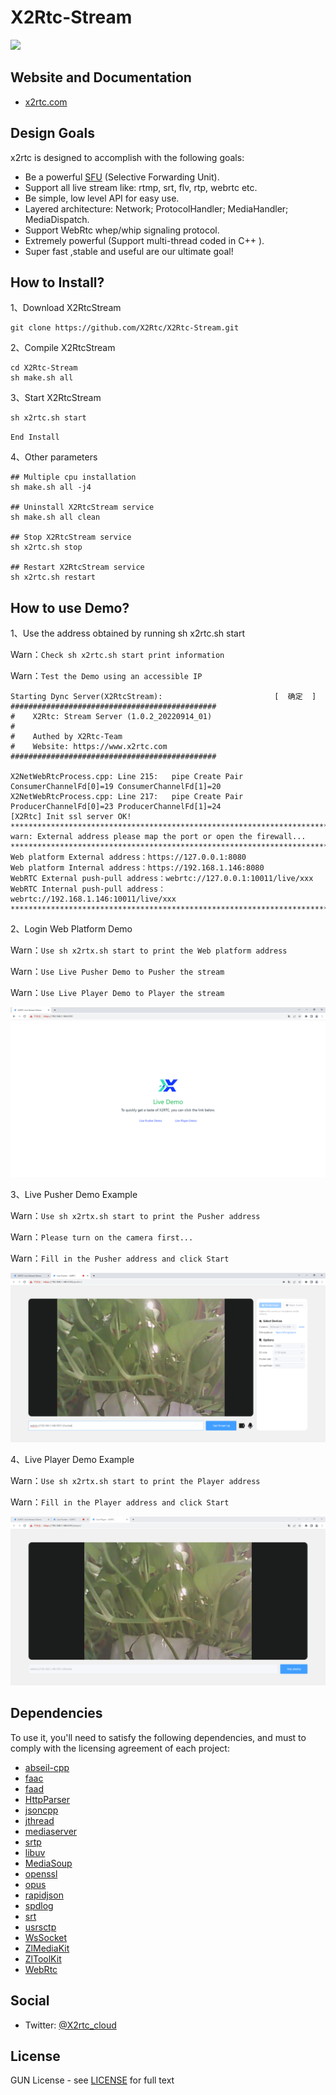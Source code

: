 # X2Rtc-Stream

[![][x2rtc-banner]][x2rtc-website]

## Website and Documentation

* [x2rtc.com][x2rtc-website]

## Design Goals

x2rtc is designed to accomplish with the following goals:

* Be a powerful [SFU](https://webrtcglossary.com/sfu/) (Selective Forwarding Unit).
* Support all live stream like: rtmp, srt, flv, rtp, webrtc etc.
* Be simple, low level API for easy use.
* Layered architecture: Network; ProtocolHandler; MediaHandler; MediaDispatch.
* Support WebRtc whep/whip signaling protocol.
* Extremely powerful (Support multi-thread coded in C++ ).
* Super fast ,stable and useful are our ultimate goal!

## How to Install?

1、Download  X2RtcStream

```
git clone https://github.com/X2Rtc/X2Rtc-Stream.git
```

2、Compile X2RtcStream

```
cd X2Rtc-Stream
sh make.sh all
```

3、Start X2RtcStream

```
sh x2rtc.sh start
```

`End Install`

4、Other parameters

```
## Multiple cpu installation 
sh make.sh all -j4

## Uninstall X2RtcStream service
sh make.sh all clean

## Stop X2RtcStream service
sh x2rtc.sh stop

## Restart X2RtcStream service
sh x2rtc.sh restart
```

## How to use Demo?

1、Use the address obtained by running sh x2rtc.sh start

Warn：`Check sh x2rtc.sh start print information`

Warn：`Test the Demo using an accessible IP`

```
Starting Dync Server(X2RtcStream):                         [  确定  ]
##############################################
#    X2Rtc: Stream Server (1.0.2_20220914_01)
# 
#    Authed by X2Rtc-Team
#    Website: https://www.x2rtc.com
##############################################

X2NetWebRtcProcess.cpp: Line 215:	pipe Create Pair ConsumerChannelFd[0]=19 ConsumerChannelFd[1]=20 
X2NetWebRtcProcess.cpp: Line 217:	pipe Create Pair ProducerChannelFd[0]=23 ProducerChannelFd[1]=24 
[X2Rtc] Init ssl server OK!
********************************************************************************* 
warn: External address please map the port or open the firewall... 
*********************************************************************************
Web platform External address：https://127.0.0.1:8080 
Web platform Internal address：https://192.168.1.146:8080
WebRTC External push-pull address：webrtc://127.0.0.1:10011/live/xxx
WebRTC Internal push-pull address：webrtc://192.168.1.146:10011/live/xxx
*********************************************************************************
```

2、Login Web Platform Demo

Warn：`Use sh x2rtx.sh start to print the Web platform address`

Warn：`Use Live Pusher Demo to Pusher the stream`

Warn：`Use Live Player Demo to Player the stream`

![image-20231026190531501](./image/Platform.png)

3、Live Pusher Demo Example

Warn：`Use sh x2rtx.sh start to print the Pusher address`

Warn：`Please turn on the camera first...`

Warn：`Fill in the Pusher address and click Start `

![image-20231026190831234](./image/Pusher.png)

4、Live Player Demo Example

Warn：`Use sh x2rtx.sh start to print the Player address`

Warn：`Fill in the Player address and click Start`

![image-20231026191028206](./image/Player.png)

## Dependencies

To use it, you'll need to satisfy the following dependencies, and must to comply with the licensing agreement of each project:

- [abseil-cpp](https://github.com/abseil-cpp)
- [faac](https://github.com/faac)
- [faad](https://github.com/faad)
- [HttpParser](https://github.com/)
- [jsoncpp](https://github.com/)
- [jthread](https://github.com/)
- [mediaserver](https://github.com/)
- [srtp](https://github.com/)
- [libuv](https://github.com/)
- [MediaSoup](https://github.com/)
- [openssl](https://github.com/)
- [opus](https://github.com/)
- [rapidjson](https://github.com/)
- [spdlog](https://github.com/)
- [srt](https://github.com/)
- [usrsctp](https://github.com/)
- [WsSocket](https://github.com/)
- [ZlMediaKit](https://github.com/) 
- [ZlToolKit](https://github.com/)
- [WebRtc](https://github.com/)

## Social

* Twitter: [@X2rtc_cloud](https://twitter.com/X2rtc_cloud)

## License

GUN License - see [LICENSE](https://github.com/X2Rtc/X2Rtc-Stream/blob/master/LICENSE) for full text

[x2rtc-website]: x2rtc
[x2rtc-banner]: /art/x2rtc-banner.png

